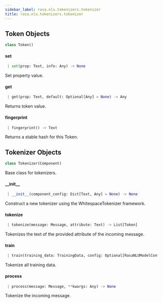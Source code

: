 ```yaml
---
sidebar_label: rasa.nlu.tokenizers.tokenizer
title: rasa.nlu.tokenizers.tokenizer
---
```

## Token Objects

```python
class Token()
```

#### set

```python
 | set(prop: Text, info: Any) -> None
```

Set property value.

#### get

```python
 | get(prop: Text, default: Optional[Any] = None) -> Any
```

Returns token value.

#### fingerprint

```python
 | fingerprint() -> Text
```

Returns a stable hash for this Token.

## Tokenizer Objects

```python
class Tokenizer(Component)
```

Base class for tokenizers.

#### \_\_init\_\_

```python
 | __init__(component_config: Dict[Text, Any] = None) -> None
```

Construct a new tokenizer using the WhitespaceTokenizer framework.

#### tokenize

```python
 | tokenize(message: Message, attribute: Text) -> List[Token]
```

Tokenizes the text of the provided attribute of the incoming message.

#### train

```python
 | train(training_data: TrainingData, config: Optional[RasaNLUModelConfig] = None, **kwargs: Any, ,) -> None
```

Tokenize all training data.

#### process

```python
 | process(message: Message, **kwargs: Any) -> None
```

Tokenize the incoming message.

